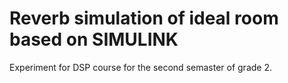 # Reverb simulation of ideal room based on SIMULINK
Experiment for DSP course for the second semaster of grade 2.

